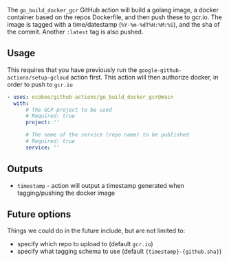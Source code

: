 The `go_build_docker_gcr` GitHub action will build a golang image, a docker container based on the repos Dockerfile, and then push these to gcr.io. The image is tagged with a time/datestamp (`%Y-%m-%dT%H:%M:%S`), and the sha of the commit. Another `:latest` tag is also pushed.

## Usage

This requires that you have previously run the `google-github-actions/setup-gcloud` action first. This action will then authorize docker, in order to push to `gcr.io`

```yml
- uses: ecobee/github-actions/go_build_docker_gcr@main
  with:
      # The GCP project to be used
      # Required: true
      project: ''

      # The name of the service (repo name) to be published
      # Required: true
      service: ''
```

## Outputs

-   `timestamp` - action will output a timestamp generated when tagging/pushing the docker image

## Future options

Things we could do in the future include, but are not limited to:

-   specify which repo to upload to (default `gcr.io`)
-   specify what tagging schema to use (default `{timestamp}-{github.sha}`)
